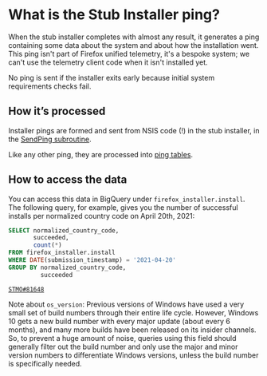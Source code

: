 # What is the Stub Installer ping?

When the stub installer completes with almost any result, it generates a ping containing some data about the system and about how the installation went. This ping isn't part of Firefox unified telemetry, it's a bespoke system; we can't use the telemetry client code when it isn't installed yet.

No ping is sent if the installer exits early because initial system requirements checks fail.

## How it’s processed

Installer pings are formed and sent from NSIS code (!) in the stub installer, in the [SendPing subroutine](https://searchfox.org/mozilla-central/source/browser/installer/windows/nsis/stub.nsi).

Like any other ping, they are processed into [ping tables](../../../cookbooks/bigquery/querying.md#structure-of-ping-tables-in-bigquery).

## How to access the data

You can access this data in BigQuery under `firefox_installer.install`.
The following query, for example, gives you the number of successful installs per normalized country code on April 20th, 2021:

```sql
SELECT normalized_country_code,
       succeeded,
       count(*)
FROM firefox_installer.install
WHERE DATE(submission_timestamp) = '2021-04-20'
GROUP BY normalized_country_code,
         succeeded
```

[`STMO#81648`](https://sql.telemetry.mozilla.org/queries/81648/source)

Note about `os_version`: Previous versions of Windows have used a very small set of build numbers through their entire life cycle. However, Windows 10 gets a new build number with every major update (about every 6 months), and many more builds have been released on its insider channels. So, to prevent a huge amount of noise, queries using this field should generally filter out the build number and only use the major and minor version numbers to differentiate Windows versions, unless the build number is specifically needed.
